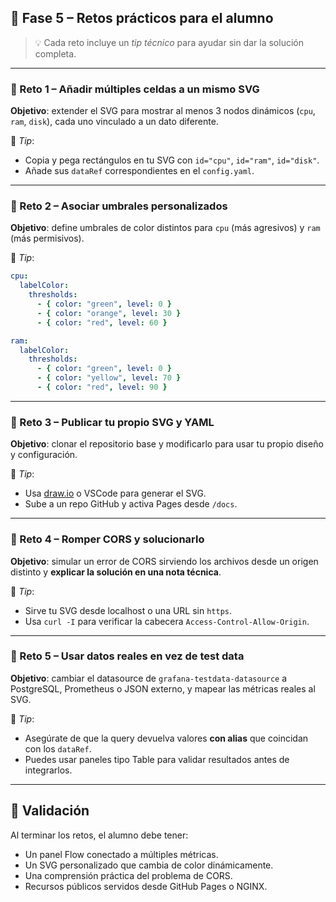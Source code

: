 

## 🔹 Fase 5 – Retos prácticos para el alumno

> 💡 Cada reto incluye un *tip técnico* para ayudar sin dar la solución completa.

---

### 🎯 Reto 1 – Añadir múltiples celdas a un mismo SVG

**Objetivo**: extender el SVG para mostrar al menos 3 nodos dinámicos (`cpu`, `ram`, `disk`), cada uno vinculado a un dato diferente.

📌 *Tip*:

* Copia y pega rectángulos en tu SVG con `id="cpu"`, `id="ram"`, `id="disk"`.
* Añade sus `dataRef` correspondientes en el `config.yaml`.

---

### 🎯 Reto 2 – Asociar umbrales personalizados

**Objetivo**: define umbrales de color distintos para `cpu` (más agresivos) y `ram` (más permisivos).

📌 *Tip*:

```yaml
cpu:
  labelColor:
    thresholds:
      - { color: "green", level: 0 }
      - { color: "orange", level: 30 }
      - { color: "red", level: 60 }

ram:
  labelColor:
    thresholds:
      - { color: "green", level: 0 }
      - { color: "yellow", level: 70 }
      - { color: "red", level: 90 }
```

---

### 🎯 Reto 3 – Publicar tu propio SVG y YAML

**Objetivo**: clonar el repositorio base y modificarlo para usar tu propio diseño y configuración.

📌 *Tip*:

* Usa [draw.io](https://draw.io) o VSCode para generar el SVG.
* Sube a un repo GitHub y activa Pages desde `/docs`.

---

### 🎯 Reto 4 – Romper CORS y solucionarlo

**Objetivo**: simular un error de CORS sirviendo los archivos desde un origen distinto y **explicar la solución en una nota técnica**.

📌 *Tip*:

* Sirve tu SVG desde localhost o una URL sin `https`.
* Usa `curl -I` para verificar la cabecera `Access-Control-Allow-Origin`.

---

### 🎯 Reto 5 – Usar datos reales en vez de test data

**Objetivo**: cambiar el datasource de `grafana-testdata-datasource` a PostgreSQL, Prometheus o JSON externo, y mapear las métricas reales al SVG.

📌 *Tip*:

* Asegúrate de que la query devuelva valores **con alias** que coincidan con los `dataRef`.
* Puedes usar paneles tipo Table para validar resultados antes de integrarlos.

---

## 🧪 Validación

Al terminar los retos, el alumno debe tener:

* Un panel Flow conectado a múltiples métricas.
* Un SVG personalizado que cambia de color dinámicamente.
* Una comprensión práctica del problema de CORS.
* Recursos públicos servidos desde GitHub Pages o NGINX.

